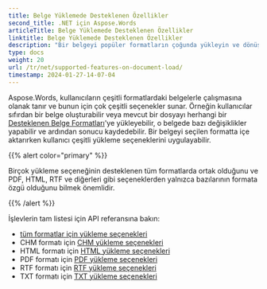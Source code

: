 ```yaml
---
title: Belge Yüklemede Desteklenen Özellikler
second_title: .NET için Aspose.Words
articleTitle: Belge Yüklemede Desteklenen Özellikler
linktitle: Belge Yüklemede Desteklenen Özellikler
description: "Bir belgeyi popüler formatların çoğunda yükleyin ve dönüştürün ve C# kullanarak birçok Microsoft Word özelliğini destekler."
type: docs
weight: 20
url: /tr/net/supported-features-on-document-load/
timestamp: 2024-01-27-14-07-04
---
```


Aspose.Words, kullanıcıların çeşitli formatlardaki belgelerle çalışmasına olanak tanır ve bunun için çok çeşitli seçenekler sunar. Örneğin kullanıcılar sıfırdan bir belge oluşturabilir veya mevcut bir dosyayı herhangi bir [Desteklenen Belge Formatları](/words/tr/net/supported-document-formats/)'ye yükleyebilir, o belgede bazı değişiklikler yapabilir ve ardından sonucu kaydedebilir. Bir belgeyi seçilen formatta içe aktarırken kullanıcı çeşitli yükleme seçeneklerini uygulayabilir.

{{% alert color="primary" %}}

Birçok yükleme seçeneğinin desteklenen tüm formatlarda ortak olduğunu ve PDF, HTML, RTF ve diğerleri gibi seçeneklerden yalnızca bazılarının formata özgü olduğunu bilmek önemlidir.

{{% /alert %}}

İşlevlerin tam listesi için API referansına bakın:

- [tüm formatlar için yükleme seçenekleri](https://reference.aspose.com/words/tr/net/aspose.words.loading/loadoptions/)
- CHM formatı için [CHM yükleme seçenekleri](https://reference.aspose.com/words/tr/net/aspose.words.loading/chmloadoptions/)
- HTML formatı için [HTML yükleme seçenekleri](https://reference.aspose.com/words/tr/net/aspose.words.loading/htmlloadoptions/)
- PDF formatı için [PDF yükleme seçenekleri](https://reference.aspose.com/words/tr/net/aspose.words.loading/pdfloadoptions/)
- RTF formatı için [RTF yükleme seçenekleri](https://reference.aspose.com/words/tr/net/aspose.words.loading/rtfloadoptions/)
- TXT formatı için [TXT yükleme seçenekleri](https://reference.aspose.com/words/tr/net/aspose.words.loading/txtloadoptions/)
